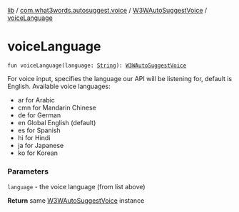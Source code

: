 [lib](../../index.md) / [com.what3words.autosuggest.voice](../index.md) / [W3WAutoSuggestVoice](index.md) / [voiceLanguage](./voice-language.md)

# voiceLanguage

`fun voiceLanguage(language: `[`String`](https://kotlinlang.org/api/latest/jvm/stdlib/kotlin/-string/index.html)`): `[`W3WAutoSuggestVoice`](index.md)

For voice input, specifies the language our API will be listening for, default is English.
Available voice languages:

* ar for Arabic
* cmn for Mandarin Chinese
* de for German
* en Global English (default)
* es for Spanish
* hi for Hindi
* ja for Japanese
* ko for Korean

### Parameters

`language` - the voice language (from list above)

**Return**
same [W3WAutoSuggestVoice](index.md) instance

